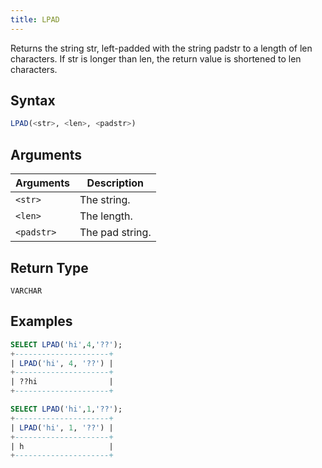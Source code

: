 ```yaml
---
title: LPAD
---
```


Returns the string str, left-padded with the string padstr to a length of len characters.
If str is longer than len, the return value is shortened to len characters.

## Syntax

```sql
LPAD(<str>, <len>, <padstr>)
```

## Arguments

| Arguments  | Description     |
|------------|-----------------|
| `<str>`    | The string.     |
| `<len>`    | The length.     |
| `<padstr>` | The pad string. |

## Return Type

`VARCHAR`

## Examples

```sql
SELECT LPAD('hi',4,'??');
+---------------------+
| LPAD('hi', 4, '??') |
+---------------------+
| ??hi                |
+---------------------+

SELECT LPAD('hi',1,'??');
+---------------------+
| LPAD('hi', 1, '??') |
+---------------------+
| h                   |
+---------------------+
```

